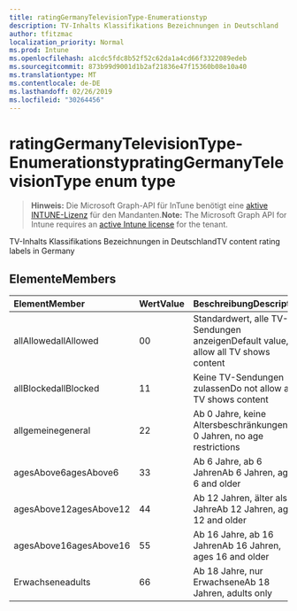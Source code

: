 ```yaml
---
title: ratingGermanyTelevisionType-Enumerationstyp
description: TV-Inhalts Klassifikations Bezeichnungen in Deutschland
author: tfitzmac
localization_priority: Normal
ms.prod: Intune
ms.openlocfilehash: a1cdc5fdc8b52f52c62da1a4cd66f3322089edeb
ms.sourcegitcommit: 873b99d9001d1b2af21836e47f15360b08e10a40
ms.translationtype: MT
ms.contentlocale: de-DE
ms.lasthandoff: 02/26/2019
ms.locfileid: "30264456"
---
```

# <a name="ratinggermanytelevisiontype-enum-type"></a><span data-ttu-id="69a8c-103">ratingGermanyTelevisionType-Enumerationstyp</span><span class="sxs-lookup"><span data-stu-id="69a8c-103">ratingGermanyTelevisionType enum type</span></span>

> <span data-ttu-id="69a8c-104">**Hinweis:** Die Microsoft Graph-API für InTune benötigt eine [aktive INTUNE-Lizenz](https://go.microsoft.com/fwlink/?linkid=839381) für den Mandanten.</span><span class="sxs-lookup"><span data-stu-id="69a8c-104">**Note:** The Microsoft Graph API for Intune requires an [active Intune license](https://go.microsoft.com/fwlink/?linkid=839381) for the tenant.</span></span>

<span data-ttu-id="69a8c-105">TV-Inhalts Klassifikations Bezeichnungen in Deutschland</span><span class="sxs-lookup"><span data-stu-id="69a8c-105">TV content rating labels in Germany</span></span>

## <a name="members"></a><span data-ttu-id="69a8c-106">Elemente</span><span class="sxs-lookup"><span data-stu-id="69a8c-106">Members</span></span>
|<span data-ttu-id="69a8c-107">Element</span><span class="sxs-lookup"><span data-stu-id="69a8c-107">Member</span></span>|<span data-ttu-id="69a8c-108">Wert</span><span class="sxs-lookup"><span data-stu-id="69a8c-108">Value</span></span>|<span data-ttu-id="69a8c-109">Beschreibung</span><span class="sxs-lookup"><span data-stu-id="69a8c-109">Description</span></span>|
|:---|:---|:---|
|<span data-ttu-id="69a8c-110">allAllowed</span><span class="sxs-lookup"><span data-stu-id="69a8c-110">allAllowed</span></span>|<span data-ttu-id="69a8c-111">0</span><span class="sxs-lookup"><span data-stu-id="69a8c-111">0</span></span>|<span data-ttu-id="69a8c-112">Standardwert, alle TV-Sendungen anzeigen</span><span class="sxs-lookup"><span data-stu-id="69a8c-112">Default value, allow all TV shows content</span></span>|
|<span data-ttu-id="69a8c-113">allBlocked</span><span class="sxs-lookup"><span data-stu-id="69a8c-113">allBlocked</span></span>|<span data-ttu-id="69a8c-114">1</span><span class="sxs-lookup"><span data-stu-id="69a8c-114">1</span></span>|<span data-ttu-id="69a8c-115">Keine TV-Sendungen zulassen</span><span class="sxs-lookup"><span data-stu-id="69a8c-115">Do not allow any TV shows content</span></span>|
|<span data-ttu-id="69a8c-116">allgemeine</span><span class="sxs-lookup"><span data-stu-id="69a8c-116">general</span></span>|<span data-ttu-id="69a8c-117">2</span><span class="sxs-lookup"><span data-stu-id="69a8c-117">2</span></span>|<span data-ttu-id="69a8c-118">Ab 0 Jahre, keine Altersbeschränkungen</span><span class="sxs-lookup"><span data-stu-id="69a8c-118">Ab 0 Jahren, no age restrictions</span></span>|
|<span data-ttu-id="69a8c-119">agesAbove6</span><span class="sxs-lookup"><span data-stu-id="69a8c-119">agesAbove6</span></span>|<span data-ttu-id="69a8c-120">3</span><span class="sxs-lookup"><span data-stu-id="69a8c-120">3</span></span>|<span data-ttu-id="69a8c-121">Ab 6 Jahre, ab 6 Jahren</span><span class="sxs-lookup"><span data-stu-id="69a8c-121">Ab 6 Jahren, ages 6 and older</span></span>|
|<span data-ttu-id="69a8c-122">agesAbove12</span><span class="sxs-lookup"><span data-stu-id="69a8c-122">agesAbove12</span></span>|<span data-ttu-id="69a8c-123">4</span><span class="sxs-lookup"><span data-stu-id="69a8c-123">4</span></span>|<span data-ttu-id="69a8c-124">Ab 12 Jahren, älter als 12 Jahre</span><span class="sxs-lookup"><span data-stu-id="69a8c-124">Ab 12 Jahren, ages 12 and older</span></span>|
|<span data-ttu-id="69a8c-125">agesAbove16</span><span class="sxs-lookup"><span data-stu-id="69a8c-125">agesAbove16</span></span>|<span data-ttu-id="69a8c-126">5</span><span class="sxs-lookup"><span data-stu-id="69a8c-126">5</span></span>|<span data-ttu-id="69a8c-127">Ab 16 Jahre, ab 16 Jahren</span><span class="sxs-lookup"><span data-stu-id="69a8c-127">Ab 16 Jahren, ages 16 and older</span></span>|
|<span data-ttu-id="69a8c-128">Erwachsene</span><span class="sxs-lookup"><span data-stu-id="69a8c-128">adults</span></span>|<span data-ttu-id="69a8c-129">6</span><span class="sxs-lookup"><span data-stu-id="69a8c-129">6</span></span>|<span data-ttu-id="69a8c-130">Ab 18 Jahre, nur Erwachsene</span><span class="sxs-lookup"><span data-stu-id="69a8c-130">Ab 18 Jahren, adults only</span></span>|



